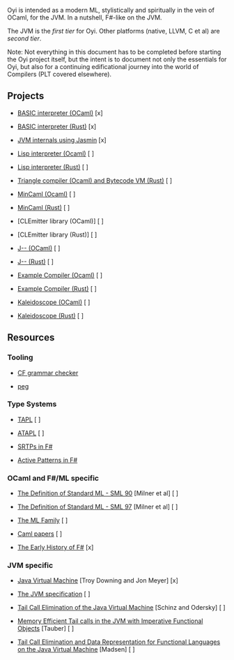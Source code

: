 Oyi is intended as a modern ML, stylistically and spiritually in the vein of OCaml, for the JVM. In a nutshell, F#-like on the JVM. 

The JVM is the *first tier* for Oyi. Other platforms (native, LLVM, C et al) are *second tier*. 

Note: Not everything in this document has to be completed before starting the Oyi project itself, but the intent is to document not only the essentials for Oyi, but also for
a continuing edificational journey into the world of Compilers (PLT covered elsewhere).

## Projects

  * [BASIC interpreter (OCaml)](projects/basic/basic_ocaml) [x]

  * [BASIC interpreter (Rust)](projects/basic/basic_rs) [x]

  * [JVM internals using Jasmin](projects/jvm-with-jasmin) [x]

  * [Lisp interpreter (Ocaml)](projects/lwhlisp/lwhlisp_ocaml) [ ]

  * [Lisp interpreter (Rust)](projects/lwhlisp/lwhlisp_ocaml) [ ]

  * [Triangle compiler (Ocaml) and Bytecode VM (Rust)](https://www.dcs.gla.ac.uk/~daw/books/PLPJ/) [ ]

  * [MinCaml (Ocaml)](projects/mincaml/mincaml_ocaml) [  ]

  * [MinCaml (Rust)](projects/mincaml/mincaml_ocaml) [  ]

  * [CLEmitter library (OCaml)] [ ]

  * [CLEmitter library (Rust)] [ ]

  * [J-- (OCaml)](projects/jminusminus/jminusminus_ocaml) [ ]

  * [J-- (Rust)](projects/jminusminus/jminusminus_rs) [ ]

  * [Example Compiler (Ocaml)](projects/example_compiler/example_compiler_ocaml) [ ]

  * [Example Compiler (Rust)](projects/example_compiler/example_compiler_rs) [ ]

  * [Kaleidoscope (OCaml)](projects/kaleidoscope/kaleidoscope_ocaml) [ ]

  * [Kaleidoscope (Rust)](projects/kaleidoscope/kaleidoscope_rs) [ ]

  
## Resources

### Tooling

  * [CF grammar checker](http://smlweb.cpsc.ucalgary.ca/start.html)

  * [peg](https://www.piumarta.com/software/peg/)

### Type Systems

  * [TAPL](https://www.cis.upenn.edu/~bcpierce/tapl/) [ ]
  
  * [ATAPL](https://www.cis.upenn.edu/~bcpierce/attapl/) [ ]

  * [SRTPs in F#](https://learn.microsoft.com/en-us/dotnet/fsharp/language-reference/generics/statically-resolved-type-parameters)

  * [Active Patterns in F#](https://dl.acm.org/doi/10.1145/1291151.1291159)

### OCaml and F#/ML specific

  * [The Definition of Standard ML - SML 90](https://github.com/SMLFamily/sml90) [Milner et al] [ ]

  * [The Definition of Standard ML - SML 97](https://github.com/SMLFamily/sml97) [Milner et al] [ ]

  * [The ML Family](https://smlfamily.github.io/) [ ]

  * [Caml papers](https://caml.inria.fr/about/papers.en.html) [ ]

  * [The Early History of F#](https://dl.acm.org/doi/pdf/10.1145/3386325) [x]

### JVM specific

  * [Java Virtual Machine](https://archive.org/details/javavirtualmachi0000meye) [Troy Downing and Jon Meyer] [x]

  * [The JVM specification](https://docs.oracle.com/javase/specs/jls/se19/html/index.html) [ ]

  * [Tail Call Elimination of the Java Virtual Machine](https://www.researchgate.net/publication/222659379_Tail_Call_Elimination_on_the_Java_Virtual_Machine/fulltext/0e5fab00f0c41c4932e2ff21/Tail-Call-Elimination-on-the-Java-Virtual-Machine.pdf) [Schinz and Odersky] [ ]

  * [Memory Efficient Tail calls in the JVM with Imperative Functional Objects](https://i.cs.hku.hk/~bruno/papers/APLAS2015.pdf) [Tauber] [ ]

  * [Tail Call Elimination and Data Representation for Functional Languages on the Java Virtual Machine](https://flix.dev/paper/cc2018.pdf) [Madsen] [ ]